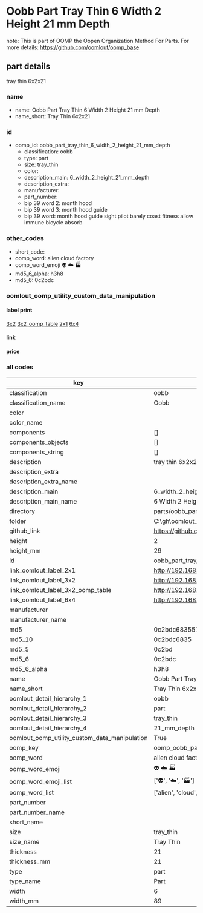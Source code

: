 # Oobb Part Tray Thin 6 Width 2 Height 21 mm Depth  

note: This is part of OOMP the Oopen Organization Method For Parts. For more details: https://github.com/oomlout/oomp_base

##  part details
  



tray thin 6x2x21



### name
* name: Oobb Part Tray Thin 6 Width 2 Height 21 mm Depth
* name_short: Tray Thin 6x2x21 
### id
* oomp_id: oobb_part_tray_thin_6_width_2_height_21_mm_depth
  * classification: oobb
  * type: part
  * size: tray_thin
  * color: 
  * description_main: 6_width_2_height_21_mm_depth
  * description_extra: 
  * manufacturer: 
  * part_number: 
  * bip 39 word 2: month hood
  * bip 39 word 3: month hood guide
  * bip 39 word: month hood guide sight pilot barely coast fitness allow immune bicycle absorb

### other_codes
* short_code: 
* oomp_word: alien cloud factory
* oomp_word_emoji :alien: :cloud: :factory:
* md5_6_alpha: h3h8
* md5_6: 0c2bdc






### oomlout_oomp_utility_custom_data_manipulation
#### label print
[3x2](http://192.168.1.245:1112/?label=oomp%20h3h8)
[3x2_oomp_table](http://192.168.1.108:1112/?label=oomp%20h3h8)
[2x1](http://192.168.1.242:1112/?label=oomp%20h3h8)
[6x4](http://192.168.1.55:1112/?label=oomp%20h3h8)    

#### link

                              

#### price







### all codes 
| key | value |  
| --- | --- |  
| classification | oobb |  
| classification_name | Oobb |  
| color |  |  
| color_name |  |  
| components | [] |  
| components_objects | [] |  
| components_string | [] |  
| description | tray thin 6x2x21 |  
| description_extra |  |  
| description_extra_name |  |  
| description_main | 6_width_2_height_21_mm_depth |  
| description_main_name | 6 Width 2 Height 21 mm Depth |  
| directory | parts/oobb_part_tray_thin_6_width_2_height_21_mm_depth |  
| folder | C:\gh\oomlout_oobb_version_4_generated_parts\things\oobb_part_tray_thin_6_width_2_height_21_mm_depth |  
| github_link | https://github.com/oomlout/oomlout_oomp_part_src/tree/main/parts/oobb_part_tray_thin_6_width_2_height_21_mm_depth |  
| height | 2 |  
| height_mm | 29 |  
| id | oobb_part_tray_thin_6_width_2_height_21_mm_depth |  
| link_oomlout_label_2x1 | http://192.168.1.242:1112/?label=oomp%20h3h8 |  
| link_oomlout_label_3x2 | http://192.168.1.245:1112/?label=oomp%20h3h8 |  
| link_oomlout_label_3x2_oomp_table | http://192.168.1.108:1112/?label=oomp%20h3h8 |  
| link_oomlout_label_6x4 | http://192.168.1.55:1112/?label=oomp%20h3h8 |  
| manufacturer |  |  
| manufacturer_name |  |  
| md5 | 0c2bdc683557e5984a527c82cf1b547b |  
| md5_10 | 0c2bdc6835 |  
| md5_5 | 0c2bd |  
| md5_6 | 0c2bdc |  
| md5_6_alpha | h3h8 |  
| name | Oobb Part Tray Thin 6 Width 2 Height 21 mm Depth |  
| name_short | Tray Thin 6x2x21  |  
| oomlout_detail_hierarchy_1 | oobb |  
| oomlout_detail_hierarchy_2 | part |  
| oomlout_detail_hierarchy_3 | tray_thin |  
| oomlout_detail_hierarchy_4 | 21_mm_depth |  
| oomlout_oomp_utility_custom_data_manipulation | True |  
| oomp_key | oomp_oobb_part_tray_thin_6_width_2_height_21_mm_depth |  
| oomp_word | alien cloud factory |  
| oomp_word_emoji | :alien: :cloud: :factory: |  
| oomp_word_emoji_list | [':alien:', ':cloud:', ':factory:'] |  
| oomp_word_list | ['alien', 'cloud', 'factory'] |  
| part_number |  |  
| part_number_name |  |  
| short_name |  |  
| size | tray_thin |  
| size_name | Tray Thin |  
| thickness | 21 |  
| thickness_mm | 21 |  
| type | part |  
| type_name | Part |  
| width | 6 |  
| width_mm | 89 |  
